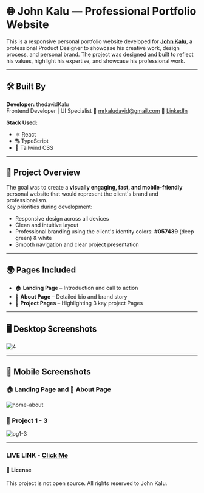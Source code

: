 # 🌐 John Kalu — Professional Portfolio Website

This is a responsive personal portfolio website developed for [**John Kalu**](https://john-kalu.vercel.app/), a professional Product Designer to showcase his creative work, design process, and personal brand. The project was designed and built to reflect his values, highlight his expertise, and showcase his professional work.

---

## 🛠 Built By

**Developer:** thedavidKalu  
Frontend Developer | UI Specialist
📧 mrkaludavid@gmail.com
🔗 [LinkedIn](https://www.linkedin.com/in/kalu-david-a2771723a/)

**Stack Used:**
- ⚛️ React
- 🔠 TypeScript  
- 🎨 Tailwind CSS 

---

## 🎯 Project Overview

The goal was to create a **visually engaging, fast, and mobile-friendly** personal website that would represent the client's brand and professionalism.  
Key priorities during development:

- Responsive design across all devices
- Clean and intuitive layout
- Professional branding using the client's identity colors: **#057439** (deep green) & white
- Smooth navigation and clear project presentation

---

## 🌍 Pages Included

- 🏠 **Landing Page** – Introduction and call to action  
- 👤 **About Page** – Detailed bio and brand story  
- 📂 **Project Pages** – Highlighting 3 key project Pages 

---

## 🖥️ Desktop Screenshots
![4](https://github.com/user-attachments/assets/b2b0fc4c-03d3-438d-b6d5-a635989f55a9)

---

## 📱 Mobile Screenshots

### 🏠 Landing Page and 👤 About Page 
![home-about](https://github.com/user-attachments/assets/175938e4-66ed-4a86-b1da-5ac3929abd7d)


### 💼 Project 1  - 3
![pg1-3](https://github.com/user-attachments/assets/6c39ef37-b090-474b-88b2-7c2f94dcb3c8)

---

### LIVE LINK - [Click Me](https://john-kalu.vercel.app/)
#### 📜 License
This project is not open source.
All rights reserved to John Kalu.
